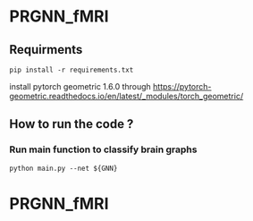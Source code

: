 # PRGNN_fMRI

## Requirments 
```
pip install -r requirements.txt
```
install pytorch geometric 1.6.0 through https://pytorch-geometric.readthedocs.io/en/latest/_modules/torch_geometric/

## How to run the code ? 

### Run main function to classify brain graphs
```
python main.py --net ${GNN} 
```
# PRGNN_fMRI
